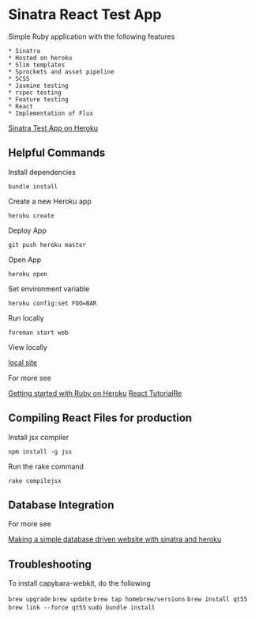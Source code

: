 Sinatra React Test App
================

Simple Ruby application with the following features

    * Sinatra
    * Hosted on heroku
    * Slim templates
    * Sprockets and asset pipeline
    * SCSS
    * Jasmine testing
    * rspec testing
    * Feature testing
    * React
    * Implementation of Flux
    
[Sinatra Test App on Heroku](https://sheltered-taiga-2980.herokuapp.com/) 
    
Helpful Commands
----------------

Install dependencies

`bundle install`

Create a new Heroku app

`heroku create`

Deploy App

`git push heroku master`

Open App

`heroku open`

Set environment variable

`heroku config:set FOO=BAR`

Run locally

`foreman start web`

View locally

[local site](http://localhost:5000/)

For more see

[Getting started with Ruby on Heroku](https://devcenter.heroku.com/articles/getting-started-with-ruby)
[React TutorialRe](https://facebook.github.io/react/docs/tutorial.html)

Compiling React Files for production
------------------------------------

Install jsx compiler

`npm install -g jsx`

Run the rake command

`rake compilejsx`

Database Integration
--------------------

For more see

[Making a simple database driven website with sinatra and heroku](https://samuelstern.wordpress.com/2012/11/28/making-a-simple-database-driven-website-with-sinatra-and-heroku/)
  
  
Troubleshooting
---------------

To install capybara-webkit, do the following

`brew upgrade`
`brew update`
`brew tap homebrew/versions`
`brew install qt55`
`brew link --force qt55`
`sudo bundle install`




    